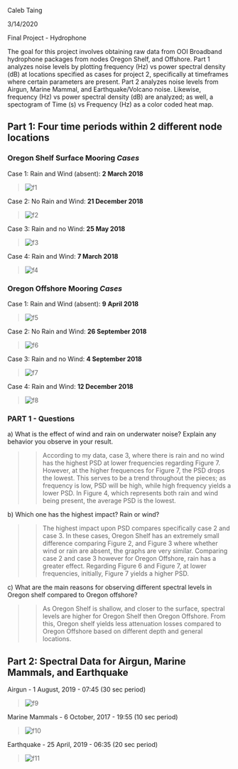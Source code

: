 Caleb Taing

3/14/2020

Final Project - Hydrophone

The goal for this project involves obtaining raw data from OOI Broadband hydrophone packages from nodes Oregon Shelf, and Offshore. Part 1 analyzes noise levels by plotting frequency (Hz) vs power spectral density (dB) at locations specified as cases for project 2, specifically at timeframes where certain parameters are present. Part 2 analyzes noise levels from Airgun, Marine Mammal, and Earthquake/Volcano noise. Likewise, frequency (Hz) vs power spectral density (dB) are analyzed; as well, a spectogram of Time (s) vs Frequency (Hz) as a color coded heat map. 

## Part 1: Four time periods within 2 different node locations
### Oregon Shelf Surface Mooring *Cases* 
Case 1: Rain and Wind (absent): **2 March 2018**
> ![f1](https://github.com/calebkt/BME_450_Hydrophone/blob/master/Hydrophone_images/f1.PNG)

Case 2: No Rain and Wind: **21 December 2018**
> ![f2](https://github.com/calebkt/BME_450_Hydrophone/blob/master/Hydrophone_images/f2.PNG)

Case 3: Rain and no Wind: **25 May 2018**
> ![f3](https://github.com/calebkt/BME_450_Hydrophone/blob/master/Hydrophone_images/f3.PNG)

Case 4: Rain and Wind: **7 March 2018**
> ![f4](https://github.com/calebkt/BME_450_Hydrophone/blob/master/Hydrophone_images/f4.PNG)

### Oregon Offshore Mooring *Cases*
Case 1: Rain and Wind (absent): **9 April 2018**
> ![f5](https://github.com/calebkt/BME_450_Hydrophone/blob/master/Hydrophone_images/f5.PNG)

Case 2: No Rain and Wind: **26 September 2018**
> ![f6](https://github.com/calebkt/BME_450_Hydrophone/blob/master/Hydrophone_images/f6.PNG)

Case 3: Rain and no Wind: **4 September 2018**
> ![f7](https://github.com/calebkt/BME_450_Hydrophone/blob/master/Hydrophone_images/f7.PNG)

Case 4: Rain and Wind: **12 December 2018**
> ![f8](https://github.com/calebkt/BME_450_Hydrophone/blob/master/Hydrophone_images/f8.PNG)

### PART 1 - Questions
a) What is the effect of wind and rain on underwater noise? Explain any behavior you observe in your result.
>> According to my data, case 3, where there is rain and no wind has the highest PSD at lower frequencies regarding Figure 7. However, at the higher frequences for Figure 7, the PSD drops the lowest. This serves to be a trend throughout the pieces; as frequency is low, PSD will be high, while high frequency yields a lower PSD. In Figure 4, which represents both rain and wind being present, the average PSD is the lowest. 

b) Which one has the highest impact? Rain or wind?
>> The highest impact upon PSD compares specifically case 2 and case 3. In these cases, Oregon Shelf has an extremely small difference comparing Figure 2, and Figure 3 where whether wind or rain are absent, the graphs are very similar. Comparing case 2 and case 3 however for Oregon Offshore, rain has a greater effect. Regarding Figure 6 and Figure 7, at lower frequencies, initially, Figure 7 yields a higher PSD. 

c) What are the main reasons for observing different spectral levels in Oregon shelf compared to Oregon offshore?
>> As Oregon Shelf is shallow, and closer to the surface, spectral levels are higher for Oregon Shelf then Oregon Offshore. From this, Oregon shelf yields less attenuation losses compared to Oregon Offshore based on different depth and general locations. 

## Part 2: Spectral Data for Airgun, Marine Mammals, and Earthquake 
Airgun - 1 August, 2019 - 07:45 (30 sec period)
> ![f9](https://github.com/calebkt/BME_450_Hydrophone/blob/master/Hydrophone_images/f9.PNG)

Marine Mammals - 6 October, 2017 - 19:55 (10 sec period)
> ![f10](https://github.com/calebkt/BME_450_Hydrophone/blob/master/Hydrophone_images/f10.PNG)

Earthquake - 25 April, 2019 - 06:35 (20 sec period)
> ![f11](https://github.com/calebkt/BME_450_Hydrophone/blob/master/Hydrophone_images/f11.PNG)
